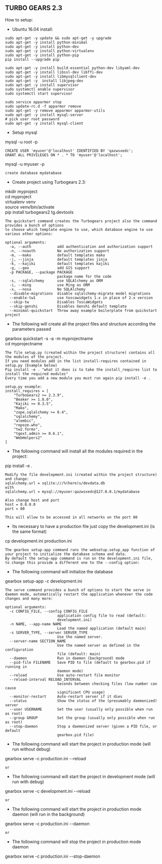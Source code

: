 ## TURBO GEARS 2.3 ##

How to setup:

* Ubuntu 16.04 install:

```objc
sudo apt-get -y update && sudo apt-get -y upgrade
sudo apt-get -y install python-minimal
sudo apt-get -y install python-dev
sudo apt-get -y install python-virtualenv
sudo apt-get -y install python-pip
pip install --upgrade pip

sudo apt-get -y install build-essential python-dev libyaml-dev
sudo apt-get -y install libssl-dev libffi-dev
sudo apt-get -y install libmysqlclient-dev
sudo apt-get -y  install libjpeg-dev
sudo apt-get -y install supervisor
sudo systemctl enable supervisor
sudo systemctl start supervisor

sudo service apparmor stop
sudo update-rc.d -f apparmor remove
sudo apt-get -y remove apparmor apparmor-utils
sudo apt-get -y install mysql-server
# pick user root password
sudo apt-get -y install mysql-client
```

* Setup mysql

mysql -u root -p
```objc
CREATE USER 'myuser'@'localhost' IDENTIFIED BY 'qazwsxedc';
GRANT ALL PRIVILEGES ON * . * TO 'myuser'@'localhost';
```
mysql -u myuser -p
```objc
create database mydatabase
```

* Create project using Turbogears 2.3:

mkdir myproject  
cd myproject  
virtualenv venv  
source venv/bin/activate  
pip install turbogears2 tg.devtools  

```objc
The quickstart command creates the Turbogears project also the command provides a bunch of options 
to choose which template engine to use, which database engine to use various other options:

optional arguments:
  -a, --auth            add authentication and authorization support
  -n, --noauth          No authorization support
  -m, --mako            default templates mako
  -j, --jinja           default templates jinja
  -k, --kajiki          default templates kajiki
  -g, --geo             add GIS support
  -p PACKAGE, --package PACKAGE
                        package name for the code
  -s, --sqlalchemy      use SQLAlchemy as ORM
  -i, --ming            use Ming as ORM
  -x, --nosa            No SQLAlchemy
  --disable-migrations  disable sqlalchemy-migrate model migrations
  --enable-tw1          use toscawidgets 1.x in place of 2.x version
  --skip-tw             Disables ToscaWidgets
  --skip-genshi         Disables Genshi default template
  --minimal-quickstart  Throw away example boilerplate from quickstart project
```

* The following will create all the project files and structure according the parameters passed  

gearbox quickstart -s -a -m myprojectname  
cd myprojectname


```objc
The file setup.py (created within the project structure) contains all the modules of the project. 
If you need modules add in the list install-requires contained in setup.py (Example below)
Pip install -e . "what it does is to take the install_requires list to install the required modules"
Every time you add a new module you must run again pip install -e .

setup.py example:
install_requires = [
    "TurboGears2 >= 2.3.9",
    "Beaker >= 1.8.0",
    "Kajiki >= 0.3.5",
    "Mako",
    "zope.sqlalchemy >= 0.4",
    "sqlalchemy",
    "alembic",
    "repoze.who",
    "tw2.forms",
    "tgext.admin >= 0.6.1",
    "WebHelpers2"
]
```

* The following command will install all the modules required in the project:  

pip install -e .

```objc
Modify the file development.ini (created within the project structure) and change:
sqlalchemy.url = sqlite:///%(here)s/devdata.db
with
sqlalchemy.url = mysql://myuser:qazwsxedc@127.0.0.1/mydatabase

Also change host and port
host = 0.0.0.0
port = 80

This will allow to be accessed in all networks on the port 80

```

* Its necessary to have a production file just copy the development.ini (is the same format)  

cp development.ini production.ini

```objc
The gearbox setup-app command runs the websetup.setup_app function of your project to initialize the database schema and data.
By default the setup-app command is run on the development.ini file, to change this provide a different one to the --config option:
```

* The following command will initialize the database  

gearbox setup-app -c development.ini

```objc
The serve command provides a bunch of options to start the serve in daemon mode, automatically restart the application whenever the code changes and many more:

optional arguments:
  -c CONFIG_FILE, --config CONFIG_FILE
                        application config file to read (default:
                        development.ini)
  -n NAME, --app-name NAME
                        Load the named application (default main)
  -s SERVER_TYPE, --server SERVER_TYPE
                        Use the named server.
  --server-name SECTION_NAME
                        Use the named server as defined in the configuration
                        file (default: main)
  --daemon              Run in daemon (background) mode
  --pid-file FILENAME   Save PID to file (default to gearbox.pid if running in
                        daemon mode)
  --reload              Use auto-restart file monitor
  --reload-interval RELOAD_INTERVAL
                        Seconds between checking files (low number can cause
                        significant CPU usage)
  --monitor-restart     Auto-restart server if it dies
  --status              Show the status of the (presumably daemonized) server
  --user USERNAME       Set the user (usually only possible when run as root)
  --group GROUP         Set the group (usually only possible when run as root)
  --stop-daemon         Stop a daemonized server (given a PID file, or default
                        gearbox.pid file)
```
* The following command will start the project in production mode (will run without debug)  

gearbox serve -c production.ini --reload  

```objc
or  
```
* The following command will start the project in development mode (will run with debug)  

gearbox serve -c development.ini --reload    

```objc
or  
```    
* The following command will start the project in production mode daemon (will run in the background)      

gearbox serve -c production.ini --daemon

```objc
or  
```    
* The following command will stop the project in production mode daemon        

gearbox serve -c production.ini --stop-daemon
